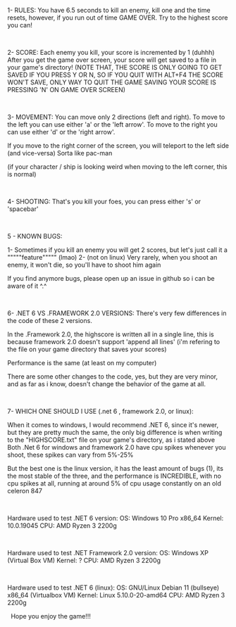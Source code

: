1- RULES: You have 6.5 seconds to kill an enemy, kill one and the time resets, however, if you run out of time GAME OVER. 
Try to the highest score you can!


&nbsp;

2- SCORE: Each enemy you kill, your score is incremented by 1 (duhhh)
After you get the game over screen, your score will get saved to a file in your game's directory!
(NOTE THAT, THE SCORE IS ONLY GOING TO GET SAVED IF YOU PRESS Y OR N, SO IF YOU QUIT WITH ALT+F4 THE SCORE WON'T SAVE, ONLY WAY TO QUIT THE GAME SAVING YOUR SCORE IS PRESSING 'N' ON GAME OVER SCREEN)


&nbsp;

3- MOVEMENT: You can move only 2 directions (left and right).
To move to the left you can use either 'a' or the 'left arrow'.
To move to the right you can use either 'd' or the 'right arrow'.

If you move to the right corner of the screen, you will teleport to the left side (and vice-versa)
Sorta like pac-man

(if your character / ship is looking weird when moving to the left corner, this is normal)



&nbsp;

4- SHOOTING: That's you kill your foes, you can press either 's' or 'spacebar'


&nbsp;

5 - KNOWN BUGS:

1- Sometimes if you kill an enemy you will get 2 scores, but let's just call it a """""feature""""" (lmao)
2- (not on linux) Very rarely, when you shoot an enemy, it won't die, so you'll have to shoot him again

If you find anymore bugs, please open up an issue in github so i can be aware of it ^.^



&nbsp;

6- .NET 6 VS .FRAMEWORK 2.0 VERSIONS: There's very few differences in the code of these 2 versions.

In the .Framework 2.0, the highscore is written all in a single line, this is because framework 2.0 doesn't support 'append all lines' (i'm refering to the file on your game directory that saves your scores)

Performance is the same (at least on my computer)

There are some other changes to the code, yes, but they are very minor, and as far as i know, doesn't change the behavior of the game at all.



&nbsp;

7- WHICH ONE SHOULD I USE (.net 6 ,  framework 2.0,  or linux):

When it comes to windows, I would recommend .NET 6, since it's newer, but they are pretty much the same, the only big difference is when writing to the "HIGHSCORE.txt" file on your game's directory, as i stated above
Both .Net 6 for windows and framework 2.0 have cpu spikes whenever you shoot, these spikes can vary from 5%-25%

But the best one is the linux version, it has the least amount of bugs (1), its the most stable of the three, and the performance is INCREDIBLE, with no cpu spikes at all, running at around 5% of cpu usage constantly on an old celeron 847

&nbsp;

Hardware used to test .NET 6 version: 
OS: Windows 10 Pro x86_64
Kernel: 10.0.19045
CPU: AMD Ryzen 3 2200g

&nbsp;

Hardware used to test .NET Framework 2.0 version:
OS: Windows XP (Virtual Box VM)
Kernel: ?
CPU: AMD Ryzen 3 2200g

&nbsp;

Hardware used to test .NET 6 (linux):
OS: GNU/Linux Debian 11 (bullseye) x86_64 (Virtualbox VM)
Kernel: Linux 5.10.0-20-amd64
CPU: AMD Ryzen 3 2200g

&nbsp;
Hope you enjoy the game!!!
